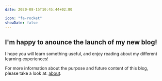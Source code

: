 ```yaml
---
date: 2020-08-15T10:45:44+02:00

icon: "fa-rocket"
showDate: false
---
```

I'm happy to anounce the launch of my new blog!
---
I hope you will learn something useful, and enjoy
reading about my different learning experiences!

For more information about the purpose and future content
of this blog, please take a look at: [about](http://localhost:1313/page/about-bilberry/).
